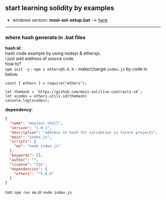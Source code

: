 ## start learning solidity by examples
- windows version: **mosi-sol-setup.bat** --> [here](https://github.com/mosi-sol/shell/blob/main/start-learning/mosi-sol-setup.bat) 

---
### where hash generate in .bat files
**hash id** :\
hash code example by using nodejs & ethersjs.\
i just add address of source code.\
how to?\
`npm init -y` - `npm i ethers@5.6.9` - make/change `index.js` by code in below.
```node
const { ethers } = require("ethers");

let theHash = `https://github.com/mosi-sol/live-contracts-s4`;
let xcodes = ethers.utils.id(theHash)
console.log(xcodes);
```
**dependency**:
```json
{
  "name": "mosisol-shell",
  "version": "1.0.1",
  "description": "address to hash for validation in future projects",
  "main": "index.js",
  "scripts": {
    "me": "node index.js"
  },
  "keywords": [],
  "author": "",
  "license": "ISC",
  "dependencies": {
    "ethers": "^5.6.9"
  }
}
```
run: `npm run me` or `node index.js`
